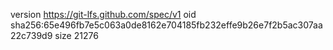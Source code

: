 version https://git-lfs.github.com/spec/v1
oid sha256:65e496fb7e5c063a0de8162e704185fb232effe9b26e7f2b5ac307aa22c739d9
size 21276

